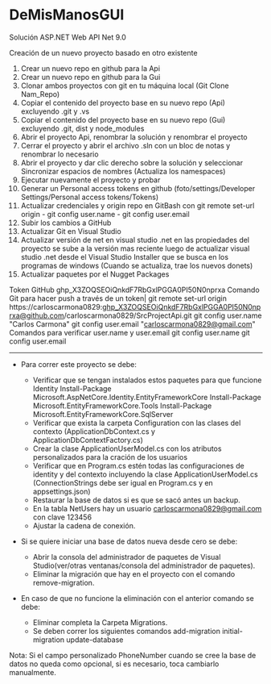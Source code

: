 # DeMisManosGUI

Solución ASP.NET Web API
Net 9.0

Creación de un nuevo proyecto basado en otro existente

1. Crear un nuevo repo en github para la Api
2. Crear un nuevo repo en github para la Gui
3. Clonar ambos proyectos con git en tu máquina local (Git Clone Nam_Repo)
4. Copiar el contenido del proyecto base en su nuevo repo (Api) excluyendo .git y .vs
5. Copiar el contenido del proyecto base en su nuevo repo (Gui) excluyendo .git, dist y node_modules
6. Abrir el proyecto Api, renombrar la solución y renombrar el proyecto
7. Cerrar el proyecto y abrir el archivo .sln con un bloc de notas y renombrar lo necesario
8. Abrir el proyecto y dar clic derecho sobre la solución y seleccionar Sincronizar espacios de nombres (Actualiza los namespaces)
9. Ejecutar nuevamente el proyecto y probar
10. Generar un Personal access tokens en github (foto/settings/Developer Settings/Personal access tokens/Tokens)
11. Actualizar credenciales y origin repo en GitBash con git remote set-url origin - git config user.name - git config user.email
12. Subir los cambios a GitHub
13. Actualizar Git en Visual Studio
14. Actualizar versión de net en visual studio .net en las propiedades del proyecto se sube a la versión mas reciente luego de actualizar
    visual studio .net desde el Visual Studio Installer que se busca en los programas de windows (Cuando se actualiza, trae los nuevos donets)
15. Actualizar paquetes por el Nugget Packages

Token GitHub
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
Comando Git para hacer push a través de un token|
git remote set-url origin https://carloscarmona0829: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@github.com/carloscarmona0829/SrcProjectApi.git
git config user.name "Carlos Carmona"
git config user.email "carloscarmona0829@gmail.com"
Comandos para verificar user.name y user.email
git config user.name
git config user.email

**********************************************************************************************************************************************
- Para correr este proyecto se debe:
	* Verificar que se tengan instalados estos paquetes para que funcione Identity
		Install-Package Microsoft.AspNetCore.Identity.EntityFrameworkCore
		Install-Package Microsoft.EntityFrameworkCore.Tools
		Install-Package Microsoft.EntityFrameworkCore.SqlServer
	* Verificar que exista la carpeta Configuration con las clases del contexto (ApplicationDbContext.cs y ApplicationDbContextFactory.cs)
	* Crear la clase ApplicationUserModel.cs con los atributos personalizados para la cración de los usuarios
	* Verificar que en Program.cs estén todas las configuraciones de identity y del contexto incluyendo la clase ApplicationUserModel.cs
	(ConnectionStrings debe ser igual en Program.cs y en appsettings.json)
	* Restaurar la base de datos si es que se sacó antes un backup.
	* En la tabla NetUsers hay un usuario carloscarmona0829@gmail.com con clave 123456
	* Ajustar la cadena de conexión.

- Si se quiere iniciar una base de datos nueva desde cero se debe:
	* Abrir la consola del administrador de paquetes de Visual Studio(ver/otras ventanas/consola del administrador de paquetes).
	* Eliminar la migración que hay en el proyecto con el comando remove-migration.

- En caso de que no funcione la eliminación con el anterior comando se debe:
	* Eliminar completa la Carpeta Migrations.
	* Se deben correr los siguientes comandos 
	  add-migration initial-migration
	  update-database

Nota: Si el campo personalizado PhoneNumber cuando se cree la base de datos no queda como opcional, si es necesario, toca cambiarlo manualmente.

